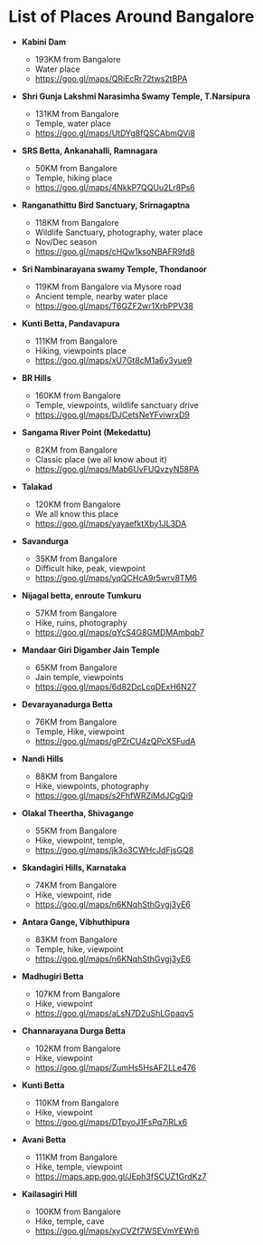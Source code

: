 # List of Places Around Bangalore

- **Kabini Dam**
  - 193KM from Bangalore 
  - Water place
  - https://goo.gl/maps/QRiEcRr72tws2tBPA 

- **Shri Gunja Lakshmi Narasimha Swamy Temple, T.Narsipura**
  - 131KM from Bangalore
  - Temple, water place
  - https://goo.gl/maps/UtDYg8fQSCAbmQVi8 

- **SRS Betta, Ankanahalli, Ramnagara**
  - 50KM from Bangalore
  - Temple, hiking place 
  - https://goo.gl/maps/4NkkP7QQUu2Lr8Ps6 

- **Ranganathittu Bird Sanctuary, Srirnagaptna**
  - 118KM from Bangalore
  - Wildlife Sanctuary, photography, water place
  - Nov/Dec season
  - https://goo.gl/maps/cHQw1ksoNBAFR9fd8 

- **Sri Nambinarayana swamy Temple, Thondanoor**
  - 119KM from Bangalore via Mysore road
  - Ancient temple, nearby water place
  - https://goo.gl/maps/T6GZF2wr1XrbPPV38 

- **Kunti Betta, Pandavapura**
  - 111KM from Bangalore
  - Hiking, viewpoints place
  - https://goo.gl/maps/xU7Gt8cM1a6v3yue9 

- **BR Hills**
  - 160KM from Bangalore
  - Temple, viewpoints, wildlife sanctuary drive
  - https://goo.gl/maps/DJCetsNeYFviwrxD9 

- **Sangama River Point (Mekedattu)**
  - 82KM from Bangalore
  - Classic place (we all know about it)
  - https://goo.gl/maps/Mab6UvFUQvzyN58PA 

- **Talakad**
  - 120KM from Bangalore
  - We all know this place
  - https://goo.gl/maps/yayaefktXby1JL3DA 

- **Savandurga** 
  - 35KM from Bangalore
  - Difficult hike, peak, viewpoint
  - https://goo.gl/maps/yqQCHcA9r5wrv8TM6 

- **Nijagal betta, enroute Tumkuru**
  - 57KM from Bangalore
  - Hike, ruins, photography
  - https://goo.gl/maps/qYcS4G8GMDMAmbqb7 

- **Mandaar Giri Digamber Jain Temple**
  - 65KM from Bangalore
  - Jain temple, viewpoints
  - https://goo.gl/maps/6d82DcLcqDExH6N27 

- **Devarayanadurga Betta**
  - 76KM from Bangalore
  - Temple, Hike, viewpoint
  - https://goo.gl/maps/gPZrCU4zQPcX5FudA 

- **Nandi Hills**
  - 88KM from Bangalore
  - Hike, viewpoints, photography 
  - https://goo.gl/maps/s2FhfWRZiMdJCgQi9

- **Olakal Theertha, Shivagange**
  - 55KM from Bangalore
  - Hike, viewpoint, temple, 
  - https://goo.gl/maps/jk3o3CWHcJdFjsGQ8

- **Skandagiri Hills, Karnataka**
  - 74KM from Bangalore
  - Hike, viewpoint, ride
  - https://goo.gl/maps/n6KNqhSthGygj3yE6
 
- **Antara Gange, Vibhuthipura**
  - 83KM from Bangalore
  - Temple, hike, viewpoint
  - https://goo.gl/maps/n6KNqhSthGygj3yE6
 
- **Madhugiri Betta**
  - 107KM from Bangalore
  - Hike, viewpoint
  - https://goo.gl/maps/aLsN7D2uShLGpaqv5
  
- **Channarayana Durga Betta**
  - 102KM from Bangalore
  - Hike, viewpoint
  - https://goo.gl/maps/ZumHs5HsAF2LLe476

- **Kunti Betta**
  - 110KM from Bangalore
  - Hike, viewpoint
  - https://goo.gl/maps/DTpyoJ1FsPq7iRLx6 

- **Avani Betta**
  - 111KM from Bangalore
  - Hike, temple, viewpoint
  - https://maps.app.goo.gl/JEph3fSCUZ1GrdKz7

- **Kailasagiri Hill**
  - 100KM from Bangalore
  - Hike, temple, cave
  - https://goo.gl/maps/xyCVZf7WSEVmYEWr6

